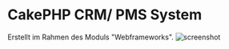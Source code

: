 # CakePHP CRM/ PMS System
Erstellt im Rahmen des Moduls "Webframeworks".
![screenshot](https://i.imgur.com/QhH2meI.jpg)
